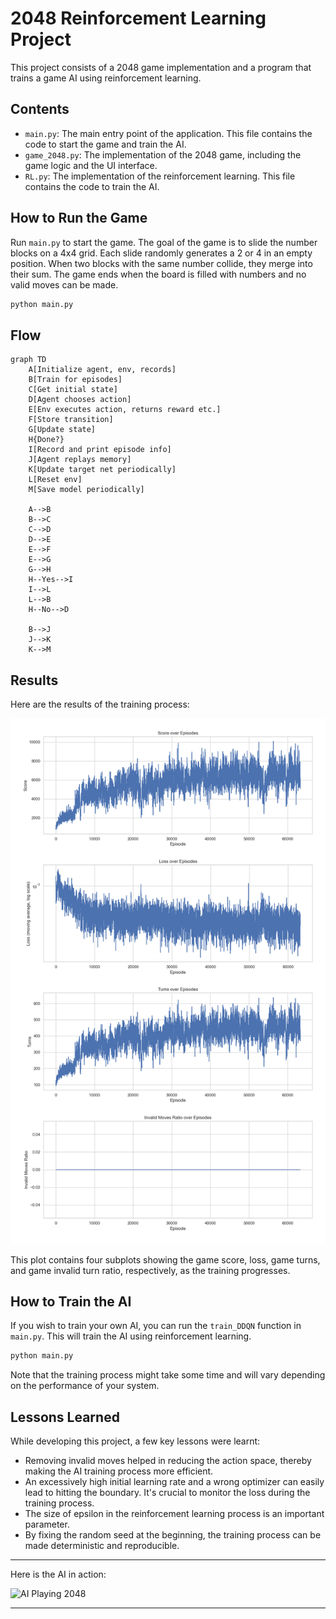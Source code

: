 
# 2048 Reinforcement Learning Project

This project consists of a 2048 game implementation and a program that trains a game AI using reinforcement learning.

## Contents

- `main.py`: The main entry point of the application. This file contains the code to start the game and train the AI.
- `game_2048.py`: The implementation of the 2048 game, including the game logic and the UI interface.
- `RL.py`: The implementation of the reinforcement learning. This file contains the code to train the AI.

## How to Run the Game

Run `main.py` to start the game. The goal of the game is to slide the number blocks on a 4x4 grid. Each slide randomly generates a 2 or 4 in an empty position. When two blocks with the same number collide, they merge into their sum. The game ends when the board is filled with numbers and no valid moves can be made.

```bash
python main.py
```
## Flow
```mermaid
graph TD
    A[Initialize agent, env, records]
    B[Train for episodes]
    C[Get initial state]
    D[Agent chooses action]
    E[Env executes action, returns reward etc.]
    F[Store transition] 
    G[Update state]
    H{Done?}
    I[Record and print episode info]
    J[Agent replays memory]
    K[Update target net periodically]
    L[Reset env]
    M[Save model periodically]
    
    A-->B
    B-->C
    C-->D
    D-->E
    E-->F
    E-->G
    G-->H
    H--Yes-->I
    I-->L 
    L-->B
    H--No-->D
    
    B-->J
    J-->K
    K-->M
```
## Results

Here are the results of the training process:

![Results](result/nn_prioritize_replay_no_invalid_gamma_099_2.png)

This plot contains four subplots showing the game score, loss, game turns, and game invalid turn ratio, respectively, as the training progresses.

## How to Train the AI

If you wish to train your own AI, you can run the `train_DDQN` function in `main.py`. This will train the AI using reinforcement learning.

```bash
python main.py
```

Note that the training process might take some time and will vary depending on the performance of your system.

## Lessons Learned

While developing this project, a few key lessons were learnt:

- Removing invalid moves helped in reducing the action space, thereby making the AI training process more efficient.
- An excessively high initial learning rate and a wrong optimizer can easily lead to hitting the boundary. It's crucial to monitor the loss during the training process.
- The size of epsilon in the reinforcement learning process is an important parameter.
- By fixing the random seed at the beginning, the training process can be made deterministic and reproducible.

---

Here is the AI in action:

![AI Playing 2048](game_recording.gif)

---

